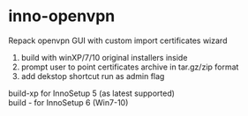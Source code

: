 # inno-openvpn
Repack openvpn GUI with custom import certificates wizard

1) build with winXP/7/10 original installers inside
2) prompt user to point certificates archive in tar.gz/zip format
3) add dekstop shortcut run as admin flag

build-xp for InnoSetup 5 (as latest supported)  
build - for InnoSetup 6 (Win7-10)  
